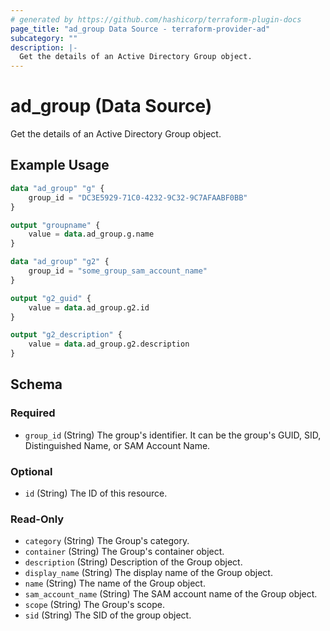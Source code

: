 ```yaml
---
# generated by https://github.com/hashicorp/terraform-plugin-docs
page_title: "ad_group Data Source - terraform-provider-ad"
subcategory: ""
description: |-
  Get the details of an Active Directory Group object.
---
```


# ad_group (Data Source)

Get the details of an Active Directory Group object.

## Example Usage

```terraform
data "ad_group" "g" {
    group_id = "DC3E5929-71C0-4232-9C32-9C7AFAABF0BB"
}

output "groupname" {
    value = data.ad_group.g.name
}

data "ad_group" "g2" {
    group_id = "some_group_sam_account_name"
}

output "g2_guid" {
    value = data.ad_group.g2.id
}

output "g2_description" {
    value = data.ad_group.g2.description
}
```

<!-- schema generated by tfplugindocs -->
## Schema

### Required

- `group_id` (String) The group's identifier. It can be the group's GUID, SID, Distinguished Name, or SAM Account Name.

### Optional

- `id` (String) The ID of this resource.

### Read-Only

- `category` (String) The Group's category.
- `container` (String) The Group's container object.
- `description` (String) Description of the Group object.
- `display_name` (String) The display name of the Group object.
- `name` (String) The name of the Group object.
- `sam_account_name` (String) The SAM account name of the Group object.
- `scope` (String) The Group's scope.
- `sid` (String) The SID of the group object.


